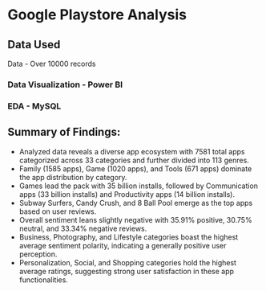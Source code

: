 # Google Playstore Analysis

## Data Used

Data - Over 10000 records

### Data Visualization - Power BI 

### EDA - MySQL

## Summary of Findings:

* Analyzed data reveals a diverse app ecosystem with 7581 total apps categorized across 33 categories and further divided into 113 genres.
* Family (1585 apps), Game (1020 apps), and Tools (671 apps) dominate the app distribution by category.
* Games lead the pack with 35 billion installs, followed by Communication apps (33 billion installs) and Productivity apps (14 billion installs).
* Subway Surfers, Candy Crush, and 8 Ball Pool emerge as the top apps based on user reviews.
* Overall sentiment leans slightly negative with 35.91% positive, 30.75% neutral, and 33.34% negative reviews.
* Business, Photography, and Lifestyle categories boast the highest average sentiment polarity, indicating a generally positive user perception.
* Personalization, Social, and Shopping categories hold the highest average ratings, suggesting strong user satisfaction in these app functionalities.
